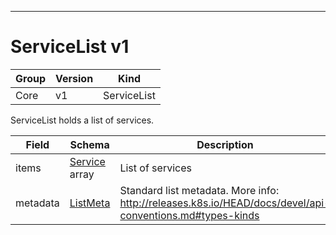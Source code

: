

-----------
# ServiceList v1



Group        | Version     | Kind
------------ | ---------- | -----------
Core | v1 | ServiceList







ServiceList holds a list of services.



Field        | Schema     | Description
------------ | ---------- | -----------
items | [Service](#service-v1) array | List of services
metadata | [ListMeta](#listmeta-unversioned) | Standard list metadata. More info: http://releases.k8s.io/HEAD/docs/devel/api-conventions.md#types-kinds






